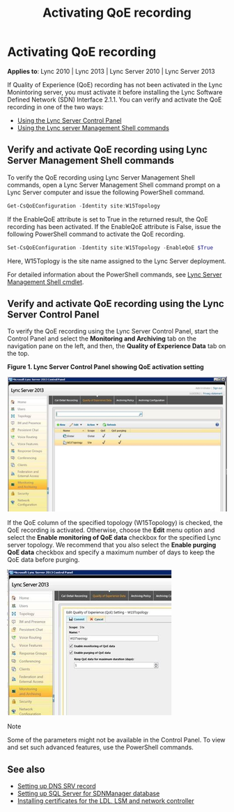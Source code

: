 ﻿---
title: Activating QoE recording
TOCTitle: Activating QoE recording
ms:assetid: 32254d29-c4be-4d1d-80c1-3ec766f2b6f4
ms:mtpsurl: https://msdn.microsoft.com/en-us/library/Dn806347(v=office.15)
ms:contentKeyID: 63005955
ms.date: 02/11/2016
mtps_version: v=office.15
dev_langs:
- powershell
---

# Activating QoE recording

**Applies to**: Lync 2010 | Lync 2013 | Lync Server 2010 | Lync Server 2013
 
If Quality of Experience (QoE) recording has not been activated in the Lync Monintoring server, you must activate it before installing the Lync Software Defined Network (SDN) Interface 2.1.1. You can verify and activate the QoE recording in one of the two ways:

- [Using the Lync Server Control Panel](https://technet.microsoft.com/en-us/library/gg520943\(v=ocs.14\).aspx)
- [Using the Lync server Management Shell commands](https://technet.microsoft.com/library/gg398474\(v=ocs.15\).aspx)

## Verify and activate QoE recording using Lync Server Management Shell commands

To verify the QoE recording using Lync Server Management Shell commands, open a Lync Server Management Shell command prompt on a Lync Server computer and issue the following PowerShell command.

``` powershell
Get-CsQoEConfiguration -Identity site:W15Topology
```

If the EnableQoE attribute is set to True in the returned result, the QoE recording has been activated. If the EnableQoE attribute is False, issue the following PowerShell command to activate the QoE recording.

``` powershell
Set-CsQoEConfiguration -Identity site:W15Topology -EnableQoE $True
```

Here, W15Toplogy is the site name assigned to the Lync Server deployment.

For detailed information about the PowerShell commands, see [Lync Server Management Shell cmdlet](http://technet.microsoft.com/en-us/library/gg399004.aspx).

## Verify and activate QoE recording using the Lync Server Control Panel

To verify the QoE recording using the Lync Server Control Panel, start the Control Panel and select the **Monitoring and Archiving** tab on the navigation pane on the left, and then, the **Quality of Experience Data** tab on the top.

**Figure 1. Lync Server Control Panel showing QoE activation setting**

![Lync Server Control Panel showing QoE setting](images/Dn806347.lync_sdni_view_qoe_setting_in_control_pannel(Office.15).jpg "Lync Server Control Panel showing QoE setting")

If the QoE column of the specified topology (W15Topology) is checked, the QoE recording is activated. Otherwise, choose the **Edit** menu option and select the **Enable monitoring of QoE data** checkbox for the specified Lync server topology. We recommend that you also select the **Enable purging QoE data** checkbox and specify a maximum number of days to keep the QoE data before purging.
 
![Lync Server Control Panel editing QoE setting](images/Dn806347.lync_sdni_set_qoe_setting_in_control_pannel(Office.15).jpg "Lync Server Control Panel editing QoE setting")

> [!NOTE]
> Some of the parameters might not be available in the Control Panel. To view and set such advanced features, use the PowerShell commands.


## See also

- [Setting up DNS SRV record](setting-up-dns-srv-record.md)
- [Setting up SQL Server for SDNManager database](setting-up-sql-server-for-sdnmanager-database.md)
- [Installing certificates for the LDL, LSM and network controller](installing-certificates-for-the-ldl-lsm-and-network-controller.md)

